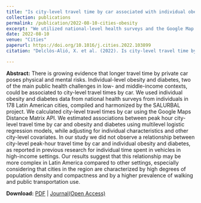 ```yaml
---
title: "Is city-level travel time by car associated with individual obesity or diabetes in Latin American cities? Evidence from 178 cities in the SALURBAL project"
collection: publications
permalink: /publication/2022-08-10-cities-obesity
excerpt: "We utilized national-level health surveys and the Google Map Distance Matrix API, and We examined the relationship between individual-level obesity and city-level travel time in 178 Latin American cities."
date: 2022-08-10
venue: "Cities"
paperurl: https://doi.org/10.1016/j.cities.2022.103899
citation: "Delclòs-Alió, X. et al. (2022). Is city-level travel time by car associated with individual obesity or diabetes in Latin American cities? Evidence from 178 cities in the SALURBAL project. <i>Cities, 131</i>, 103899."

---
```


**Abstract:**
There is growing evidence that longer travel time by private car poses physical and mental risks. Individual-level obesity and diabetes, two of the main public health challenges in low- and middle-income contexts, could be associated to city-level travel times by car. We used individual obesity and diabetes data from national health surveys from individuals in 178 Latin American cities, compiled and harmonized by the SALURBAL project. We calculated city-level travel times by car using the Google Maps Distance Matrix API. We estimated associations between peak hour city-level travel time by car and obesity and diabetes using multilevel logistic regression models, while adjusting for individual characteristics and other city-level covariates. In our study we did not observe a relationship between city-level peak-hour travel time by car and individual obesity and diabetes, as reported in previous research for individual time spent in vehicles in high-income settings. Our results suggest that this relationship may be more complex in Latin America compared to other settings, especially considering that cities in the region are characterized by high degrees of population density and compactness and by a higher prevalence of walking and public transportation use.

**Download:** [PDF](https://xizewang.github.io/files/2022-08-10-cities-obesity.pdf) \| [Journal(Open Access)](https://doi.org/10.1016/j.cities.2022.103899)